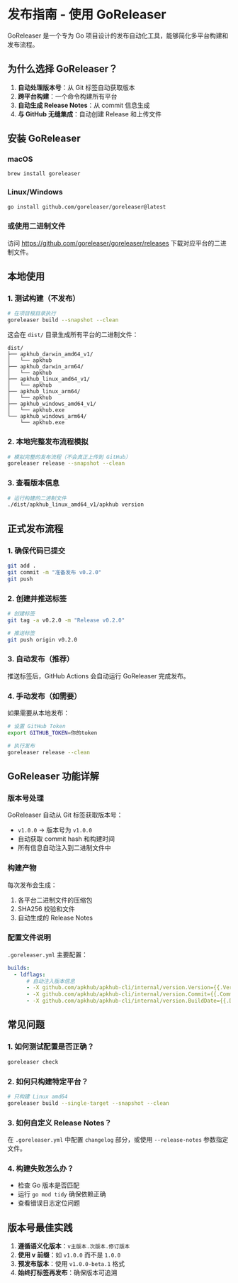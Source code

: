 # 发布指南 - 使用 GoReleaser

GoReleaser 是一个专为 Go 项目设计的发布自动化工具，能够简化多平台构建和发布流程。

## 为什么选择 GoReleaser？

1. **自动处理版本号**：从 Git 标签自动获取版本
2. **跨平台构建**：一个命令构建所有平台
3. **自动生成 Release Notes**：从 commit 信息生成
4. **与 GitHub 无缝集成**：自动创建 Release 和上传文件

## 安装 GoReleaser

### macOS
```bash
brew install goreleaser
```

### Linux/Windows
```bash
go install github.com/goreleaser/goreleaser@latest
```

### 或使用二进制文件
访问 https://github.com/goreleaser/goreleaser/releases 下载对应平台的二进制文件。

## 本地使用

### 1. 测试构建（不发布）
```bash
# 在项目根目录执行
goreleaser build --snapshot --clean
```

这会在 `dist/` 目录生成所有平台的二进制文件：
```
dist/
├── apkhub_darwin_amd64_v1/
│   └── apkhub
├── apkhub_darwin_arm64/
│   └── apkhub
├── apkhub_linux_amd64_v1/
│   └── apkhub
├── apkhub_linux_arm64/
│   └── apkhub
├── apkhub_windows_amd64_v1/
│   └── apkhub.exe
└── apkhub_windows_arm64/
    └── apkhub.exe
```

### 2. 本地完整发布流程模拟
```bash
# 模拟完整的发布流程（不会真正上传到 GitHub）
goreleaser release --snapshot --clean
```

### 3. 查看版本信息
```bash
# 运行构建的二进制文件
./dist/apkhub_linux_amd64_v1/apkhub version
```

## 正式发布流程

### 1. 确保代码已提交
```bash
git add .
git commit -m "准备发布 v0.2.0"
git push
```

### 2. 创建并推送标签
```bash
# 创建标签
git tag -a v0.2.0 -m "Release v0.2.0"

# 推送标签
git push origin v0.2.0
```

### 3. 自动发布（推荐）

推送标签后，GitHub Actions 会自动运行 GoReleaser 完成发布。

### 4. 手动发布（如需要）

如果需要从本地发布：

```bash
# 设置 GitHub Token
export GITHUB_TOKEN=你的token

# 执行发布
goreleaser release --clean
```

## GoReleaser 功能详解

### 版本号处理

GoReleaser 自动从 Git 标签获取版本号：
- `v1.0.0` → 版本号为 `v1.0.0`
- 自动获取 commit hash 和构建时间
- 所有信息自动注入到二进制文件中

### 构建产物

每次发布会生成：
1. 各平台二进制文件的压缩包
2. SHA256 校验和文件
3. 自动生成的 Release Notes

### 配置文件说明

`.goreleaser.yml` 主要配置：

```yaml
builds:
  - ldflags:
      # 自动注入版本信息
      - -X github.com/apkhub/apkhub-cli/internal/version.Version={{.Version}}
      - -X github.com/apkhub/apkhub-cli/internal/version.Commit={{.Commit}}
      - -X github.com/apkhub/apkhub-cli/internal/version.BuildDate={{.Date}}
```

## 常见问题

### 1. 如何测试配置是否正确？
```bash
goreleaser check
```

### 2. 如何只构建特定平台？
```bash
# 只构建 Linux amd64
goreleaser build --single-target --snapshot --clean
```

### 3. 如何自定义 Release Notes？
在 `.goreleaser.yml` 中配置 `changelog` 部分，或使用 `--release-notes` 参数指定文件。

### 4. 构建失败怎么办？
- 检查 Go 版本是否匹配
- 运行 `go mod tidy` 确保依赖正确
- 查看错误日志定位问题

## 版本号最佳实践

1. **遵循语义化版本**：`v主版本.次版本.修订版本`
2. **使用 v 前缀**：如 `v1.0.0` 而不是 `1.0.0`
3. **预发布版本**：使用 `v1.0.0-beta.1` 格式
4. **始终打标签再发布**：确保版本可追溯
